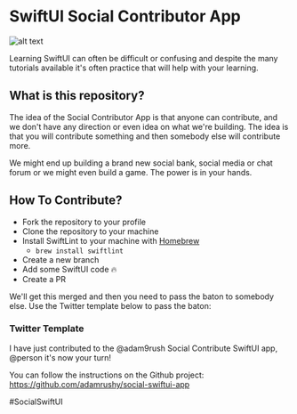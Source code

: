 # SwiftUI Social Contributor App

![alt text](https://github.com/adamrushy/social-swiftui-app/blob/main/banner.png)

Learning SwiftUI can often be difficult or confusing and despite the many tutorials available it's often practice that will help with your learning.

## What is this repository?

The idea of the Social Contributor App is that anyone can contribute, and we don't have any direction or even idea on what we're building. The idea is that you will contribute something and then somebody else will contribute more.

We might end up building a brand new social bank, social media or chat forum or we might even build a game. The power is in your hands.

## How To Contribute?

- Fork the repository to your profile
- Clone the repository to your machine
- Install SwiftLint to your machine with [Homebrew](https://brew.sh/)
   - `brew install swiftlint`
- Create a new branch
- Add some SwiftUI code 🔥
- Create a PR

We'll get this merged and then you need to pass the baton to somebody else. Use the Twitter template below to pass the baton:

### Twitter Template

I have just contributed to the @adam9rush Social Contribute SwiftUI app, @person it's now your turn!

You can follow the instructions on the Github project:
https://github.com/adamrushy/social-swiftui-app

#SocialSwiftUI
